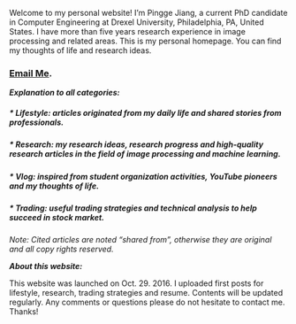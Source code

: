 Welcome to my personal website! I’m Pingge Jiang, a current PhD candidate in Computer Engineering at Drexel University, Philadelphia, PA, United States. I have more than five years research experience in image processing and related areas. This is my personal homepage. You can find my thoughts of life and research ideas. 
### [Email Me](mailto:pijiang1225@yahoo.com).

***Explanation to all categories:***


##### * Lifestyle: articles originated from my  daily life and shared stories from professionals.

##### * Research: my research ideas, research progress and high-quality research articles in the field of image processing and machine learning.

##### * Vlog: inspired from student organization activities, YouTube pioneers and my thoughts of life.

##### * Trading: useful trading strategies and technical analysis to help succeed in stock market.

*Note: Cited articles are noted “shared from”, otherwise they are original and all copy rights reserved.*

***About this website:***

This website was launched on Oct. 29. 2016. I uploaded first posts for lifestyle, research, trading strategies and resume. Contents will be updated regularly. Any comments or questions please do not hesitate to contact me. Thanks!
